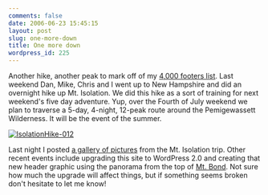 ```yaml
---
comments: false
date: 2006-06-23 15:45:15
layout: post
slug: one-more-down
title: One more down
wordpress_id: 225
---
```


Another hike, another peak to mark off of my [4,000 footers list](http://www.geldmacher.net/index.php/4000-footers/). Last weekend Dan, Mike, Chris and I went up to New Hampshire and did an overnight hike up Mt. Isolation. We did this hike as a sort of training for next weekend's five day adventure. Yup, over the Fourth of July weekend we plan to traverse a 5-day, 4-night, 12-peak route around the Pemigewassett Wilderness. It will be the event of the summer.

[![IsolationHike-012](http://farm1.static.flickr.com/151/404758095_163ebaecda.jpg)](http://www.flickr.com/photos/geldmacher/404758095/)   

Last night I posted [a gallery of pictures](http://www.flickr.com/photos/geldmacher/sets/72157594560192694/) from the Mt. Isolation trip. Other recent events include upgrading this site to WordPress 2.0 and creating that new header graphic using the panorama from the top of [Mt. Bond](http://www.flickr.com/photos/geldmacher/sets/72157594561292398/). Not sure how much the upgrade will affect things, but if something seems broken don't hesitate to let me know!
